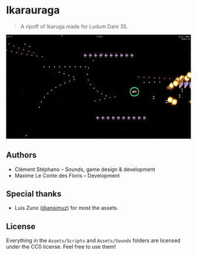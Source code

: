 # Ikarauraga
> A ripoff of Ikaruga made for Ludum Dare 35.

![screenshot](screenshot.jpg)

## Authors
- Clément Stéphano &ndash; Sounds, game design & development
- Maxime Le Conte des Floris &ndash; Development

## Special thanks
- Luis Zuno ([@ansimuz](https://twitter.com/ansimuz)) for most the assets.

## License
Everything in the `Assets/Scripts` and `Assets/Sounds` folders are licensed under the CC0 license. Feel free to use them! 
